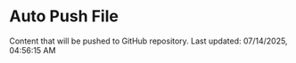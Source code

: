 # Auto Push File

Content that will be pushed to GitHub repository.
Last updated: 07/14/2025, 04:56:15 AM